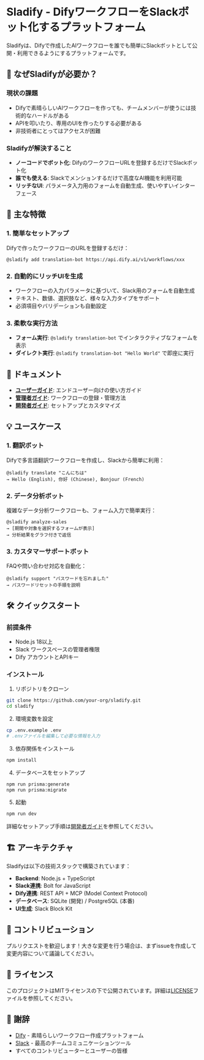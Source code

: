 # Sladify - DifyワークフローをSlackボット化するプラットフォーム

Sladifyは、Difyで作成したAIワークフローを誰でも簡単にSlackボットとして公開・利用できるようにするプラットフォームです。

## 🎯 なぜSladifyが必要か？

### 現状の課題
- Difyで素晴らしいAIワークフローを作っても、チームメンバーが使うには技術的なハードルがある
- APIを叩いたり、専用のUIを作ったりする必要がある
- 非技術者にとってはアクセスが困難

### Sladifyが解決すること
- **ノーコードでボット化**: DifyのワークフローURLを登録するだけでSlackボット化
- **誰でも使える**: Slackでメンションするだけで高度なAI機能を利用可能
- **リッチなUI**: パラメータ入力用のフォームを自動生成、使いやすいインターフェース

## 🚀 主な特徴

### 1. 簡単なセットアップ
Difyで作ったワークフローのURLを登録するだけ：
```
@sladify add translation-bot https://api.dify.ai/v1/workflows/xxx
```

### 2. 自動的にリッチUIを生成
- ワークフローの入力パラメータに基づいて、Slack用のフォームを自動生成
- テキスト、数値、選択肢など、様々な入力タイプをサポート
- 必須項目やバリデーションも自動設定

### 3. 柔軟な実行方法
- **フォーム実行**: `@sladify translation-bot` でインタラクティブなフォームを表示
- **ダイレクト実行**: `@sladify translation-bot "Hello World"` で即座に実行

## 📖 ドキュメント

- **[ユーザーガイド](./docs/USER_GUIDE.md)**: エンドユーザー向けの使い方ガイド
- **[管理者ガイド](./docs/ADMIN_GUIDE.md)**: ワークフローの登録・管理方法
- **[開発者ガイド](./docs/DEVELOPER_GUIDE.md)**: セットアップとカスタマイズ

## 💡 ユースケース

### 1. 翻訳ボット
Difyで多言語翻訳ワークフローを作成し、Slackから簡単に利用：
```
@sladify translate "こんにちは"
→ Hello (English), 你好 (Chinese), Bonjour (French)
```

### 2. データ分析ボット
複雑なデータ分析ワークフローも、フォーム入力で簡単実行：
```
@sladify analyze-sales
→ [期間や対象を選択するフォームが表示]
→ 分析結果をグラフ付きで返信
```

### 3. カスタマーサポートボット
FAQや問い合わせ対応を自動化：
```
@sladify support "パスワードを忘れました"
→ パスワードリセットの手順を説明
```

## 🛠️ クイックスタート

### 前提条件
- Node.js 18以上
- Slack ワークスペースの管理者権限
- Dify アカウントとAPIキー

### インストール

1. リポジトリをクローン
```bash
git clone https://github.com/your-org/sladify.git
cd sladify
```

2. 環境変数を設定
```bash
cp .env.example .env
# .envファイルを編集して必要な情報を入力
```

3. 依存関係をインストール
```bash
npm install
```

4. データベースをセットアップ
```bash
npm run prisma:generate
npm run prisma:migrate
```

5. 起動
```bash
npm run dev
```

詳細なセットアップ手順は[開発者ガイド](./docs/DEVELOPER_GUIDE.md)を参照してください。

## 🏗️ アーキテクチャ

Sladifyは以下の技術スタックで構築されています：

- **Backend**: Node.js + TypeScript
- **Slack連携**: Bolt for JavaScript
- **Dify連携**: REST API + MCP (Model Context Protocol)
- **データベース**: SQLite (開発) / PostgreSQL (本番)
- **UI生成**: Slack Block Kit

## 🤝 コントリビューション

プルリクエストを歓迎します！大きな変更を行う場合は、まずissueを作成して変更内容について議論してください。

## 📄 ライセンス

このプロジェクトはMITライセンスの下で公開されています。詳細は[LICENSE](./LICENSE)ファイルを参照してください。

## 🙏 謝辞

- [Dify](https://dify.ai/) - 素晴らしいワークフロー作成プラットフォーム
- [Slack](https://slack.com/) - 最高のチームコミュニケーションツール
- すべてのコントリビューターとユーザーの皆様